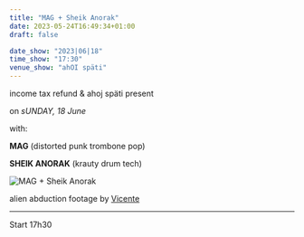 ```yaml
---
title: "MAG + Sheik Anorak"
date: 2023-05-24T16:49:34+01:00
draft: false

date_show: "2023|06|18"
time_show: "17:30"
venue_show: "ahOI späti"
---
```


income tax refund & ahoj späti 
present

on
*sUNDAY, 18 June*

with:

**MAG** (distorted punk trombone pop)

**SHEIK ANORAK** (krauty drum tech)

![MAG + Sheik Anorak](../../posters/2023-06-18.jpg)

alien abduction footage by [Vicente](https://www.hgb-leipzig.de/klasseblank/?cat=300)

----

Start 17h30